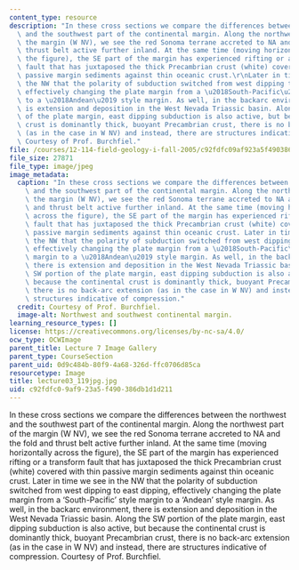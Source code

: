 ```yaml
---
content_type: resource
description: "In these cross sections we compare the differences between the northwest\
  \ and the southwest part of the continental margin. Along the northwest part of\
  \ the margin (W NV), we see the red Sonoma terrane accreted to NA and the fold and\
  \ thrust belt active further inland. At the same time (moving horizontally across\
  \ the figure), the SE part of the margin has experienced rifting or a transform\
  \ fault that has juxtaposed the thick Precambrian crust (white) covered with thin\
  \ passive margin sediments against thin oceanic crust.\r\nLater in time we see in\
  \ the NW that the polarity of subduction switched from west dipping to east dipping,\
  \ effectively changing the plate margin from a \u2018South-Pacific\u2019 style margin\
  \ to a \u2018Andean\u2019 style margin. As well, in the backarc environment, there\
  \ is extension and deposition in the West Nevada Triassic basin. Along the SW portion\
  \ of the plate margin, east dipping subduction is also active, but because the continental\
  \ crust is dominantly thick, buoyant Precambrian crust, there is no back-arc extension\
  \ (as in the case in W NV) and instead, there are structures indicative of compression.\
  \ Courtesy of Prof. Burchfiel."
file: /courses/12-114-field-geology-i-fall-2005/c92fdfc09af923a5f490386db1d1d211_lecture03_119jpg.jpg
file_size: 27871
file_type: image/jpeg
image_metadata:
  caption: "In these cross sections we compare the differences between the northwest\
    \ and the southwest part of the continental margin. Along the northwest part of\
    \ the margin (W NV), we see the red Sonoma terrane accreted to NA and the fold\
    \ and thrust belt active further inland. At the same time (moving horizontally\
    \ across the figure), the SE part of the margin has experienced rifting or a transform\
    \ fault that has juxtaposed the thick Precambrian crust (white) covered with thin\
    \ passive margin sediments against thin oceanic crust. Later in time we see in\
    \ the NW that the polarity of subduction switched from west dipping to east dipping,\
    \ effectively changing the plate margin from a \u2018South-Pacific\u2019 style\
    \ margin to a \u2018Andean\u2019 style margin. As well, in the backarc environment,\
    \ there is extension and deposition in the West Nevada Triassic basin. Along the\
    \ SW portion of the plate margin, east dipping subduction is also active, but\
    \ because the continental crust is dominantly thick, buoyant Precambrian crust,\
    \ there is no back-arc extension (as in the case in W NV) and instead, there are\
    \ structures indicative of compression."
  credit: Courtesy of Prof. Burchfiel.
  image-alt: Northwest and southwest continental margin.
learning_resource_types: []
license: https://creativecommons.org/licenses/by-nc-sa/4.0/
ocw_type: OCWImage
parent_title: Lecture 7 Image Gallery
parent_type: CourseSection
parent_uid: 0d9c484b-80f9-4a68-326d-ffc0706d85ca
resourcetype: Image
title: lecture03_119jpg.jpg
uid: c92fdfc0-9af9-23a5-f490-386db1d1d211
---
```

In these cross sections we compare the differences between the northwest and the southwest part of the continental margin. Along the northwest part of the margin (W NV), we see the red Sonoma terrane accreted to NA and the fold and thrust belt active further inland. At the same time (moving horizontally across the figure), the SE part of the margin has experienced rifting or a transform fault that has juxtaposed the thick Precambrian crust (white) covered with thin passive margin sediments against thin oceanic crust.
Later in time we see in the NW that the polarity of subduction switched from west dipping to east dipping, effectively changing the plate margin from a ‘South-Pacific’ style margin to a ‘Andean’ style margin. As well, in the backarc environment, there is extension and deposition in the West Nevada Triassic basin. Along the SW portion of the plate margin, east dipping subduction is also active, but because the continental crust is dominantly thick, buoyant Precambrian crust, there is no back-arc extension (as in the case in W NV) and instead, there are structures indicative of compression. Courtesy of Prof. Burchfiel.